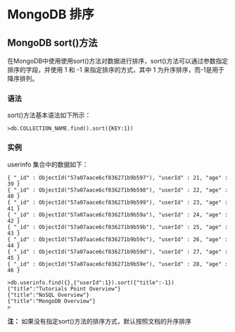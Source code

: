 # **MongoDB 排序**

## **MongoDB sort\(\)方法**

在MongoDB中使用使用sort\(\)方法对数据进行排序，sort\(\)方法可以通过参数指定排序的字段，并使用 1 和 -1 来指定排序的方式，其中 1 为升序排序，而-1是用于降序排列。

### **语法**

sort\(\)方法基本语法如下所示：

```
>db.COLLECTION_NAME.find().sort({KEY:1})

```

### **实例**

userinfo 集合中的数据如下：

```
{ "_id" : ObjectId("57a07aace6cf836271b9b597"), "userId" : 21, "age" : 39 }
{ "_id" : ObjectId("57a07aace6cf836271b9b598"), "userId" : 22, "age" : 40 }
{ "_id" : ObjectId("57a07aace6cf836271b9b599"), "userId" : 23, "age" : 41 }
{ "_id" : ObjectId("57a07aace6cf836271b9b59a"), "userId" : 24, "age" : 42 }
{ "_id" : ObjectId("57a07aace6cf836271b9b59b"), "userId" : 25, "age" : 43 }
{ "_id" : ObjectId("57a07aace6cf836271b9b59c"), "userId" : 26, "age" : 44 }
{ "_id" : ObjectId("57a07aace6cf836271b9b59d"), "userId" : 27, "age" : 45 }
{ "_id" : ObjectId("57a07aace6cf836271b9b59e"), "userId" : 28, "age" : 46 }
```

```
>db.userinfo.find({},{"userId":1}).sort({"title":-1}){"title":"Tutorials Point Overview"}
{"title":"NoSQL Overview"}
{"title":"MongoDB Overview"}
>

```

**注：** 如果没有指定sort\(\)方法的排序方式，默认按照文档的升序排序

